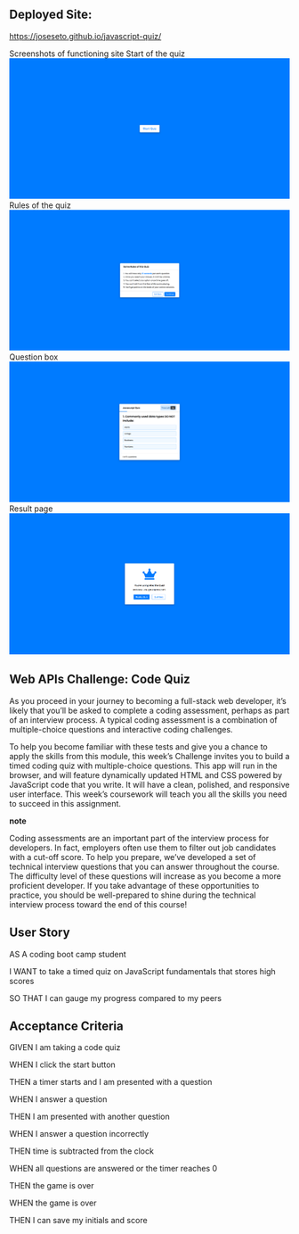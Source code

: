﻿## <a name="_ji06u3jdy6p1"></a>**Deployed Site:**
<https://joseseto.github.io/javascript-quiz/>

Screenshots of functioning site
Start of the quiz
![quiz start](assests/images/quiz%20start.png?raw=true "Initial load of the page")
Rules of the quiz
![quiz rules](assests/images/quiz%20rules.png?raw=true "After clicking start, rules are shown")
Question box
![quiz question](assests/images/quiz%20question.png?raw=true "Main question box of the quiz")
Result page
![quiz result](assests/images/quiz%20result.png?raw=true "Result screen after the quiz")

## <a name="_l6zxt7buh5j6"></a>**Web APIs Challenge: Code Quiz**
As you proceed in your journey to becoming a full-stack web developer, it’s likely that you’ll be asked to complete a coding assessment, perhaps as part of an interview process. A typical coding assessment is a combination of multiple-choice questions and interactive coding challenges.

To help you become familiar with these tests and give you a chance to apply the skills from this module, this week’s Challenge invites you to build a timed coding quiz with multiple-choice questions. This app will run in the browser, and will feature dynamically updated HTML and CSS powered by JavaScript code that you write. It will have a clean, polished, and responsive user interface. This week’s coursework will teach you all the skills you need to succeed in this assignment.

**note**

Coding assessments are an important part of the interview process for developers. In fact, employers often use them to filter out job candidates with a cut-off score. To help you prepare, we’ve developed a set of technical interview questions that you can answer throughout the course. The difficulty level of these questions will increase as you become a more proficient developer. If you take advantage of these opportunities to practice, you should be well-prepared to shine during the technical interview process toward the end of this course!
## <a name="_pgvuaanrwf5a"></a>**User Story**
AS A coding boot camp student

I WANT to take a timed quiz on JavaScript fundamentals that stores high scores

SO THAT I can gauge my progress compared to my peers
## <a name="_jrgu3ej59v0r"></a>**Acceptance Criteria**
GIVEN I am taking a code quiz

WHEN I click the start button

THEN a timer starts and I am presented with a question

WHEN I answer a question

THEN I am presented with another question

WHEN I answer a question incorrectly

THEN time is subtracted from the clock

WHEN all questions are answered or the timer reaches 0

THEN the game is over

WHEN the game is over

THEN I can save my initials and score

